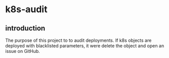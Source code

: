 # k8s-audit

## introduction
The purpose of this project to to audit deployments. If k8s objects are deployed with blacklisted parameters, it were delete the object and open an issue on GitHub.
